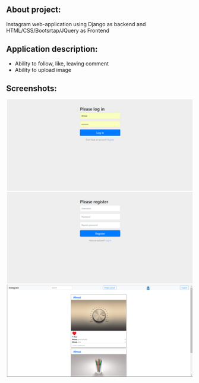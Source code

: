 ## About project:
Instagram web-application using Django as backend and HTML/CSS/Bootsrtap/JQuery as Frontend

## Application description:
*  Ability to follow, like, leaving comment
*  Ability to upload image

 
## Screenshots:

<p align="center">
  <img src="/screenshot_1.PNG" width="500"/>
  <img src="/screenshot_2.PNG" width="500"/>
  <img src="/screenshot_3.PNG" width="500"/>
</p>

